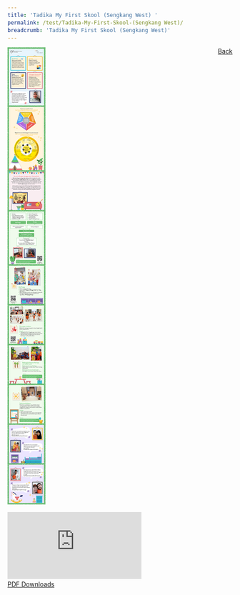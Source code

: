 ```yaml
---
title: 'Tadika My First Skool (Sengkang West) '
permalink: /test/Tadika-My-First-Skool-(Sengkang West)/
breadcrumb: 'Tadika My First Skool (Sengkang West)'
---
```

<a href="/gallery/pameran-bahasa-melayu-malay-language-exhibitions-b/preschool/" style="float:right;">Back</a>
<img src="/images/MYFIRSTSKOOL-Presch-Poster.jpg"> <br/>
<div class="video-container">
  <iframe src="https://www.youtube.com/embed/d6fmLlW8eoE" frameborder="0" allow="accelerometer; autoplay; encrypted-media; gyroscope; picture-in-picture" allowfullscreen></iframe></div>
<a href="/Sharing-Sessions/01-website-exhibitor-template-pdf.pdf" download>PDF Downloads</a>
